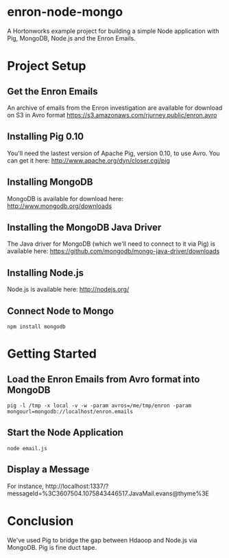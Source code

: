 enron-node-mongo
================

A Hortonworks example project for building a simple Node application with Pig, MongoDB, Node.js and the Enron Emails.

Project Setup
=============

Get the Enron Emails
--------------------
An archive of emails from the Enron investigation are available for download on S3 in Avro format https://s3.amazonaws.com/rjurney.public/enron.avro

Installing Pig 0.10
-------------------
You'll need the lastest version of Apache Pig, version 0.10, to use Avro. You can get it here: http://www.apache.org/dyn/closer.cgi/pig

Installing MongoDB
------------------
MongoDB is available for download here: http://www.mongodb.org/downloads 

Installing the MongoDB Java Driver
----------------------------------
The Java driver for MongoDB (which we'll need to connect to it via Pig) is available here: https://github.com/mongodb/mongo-java-driver/downloads

Installing Node.js
------------------
Node.js is available here: http://nodejs.org/

Connect Node to Mongo
-----------------------------------
`npm install mongodb`

Getting Started
===============

Load the Enron Emails from Avro format into MongoDB
---------------------------------------------------
`pig -l /tmp -x local -v -w -param avros=/me/tmp/enron -param mongourl=mongodb://localhost/enron.emails`

Start the Node Application
--------------------------
`node email.js`

Display a Message
-----------------
For instance, http://localhost:1337/?messageId=%3C3607504.1075843446517.JavaMail.evans@thyme%3E

Conclusion
==========

We've used Pig to bridge the gap between Hdaoop and Node.js via MongoDB. Pig is fine duct tape.
